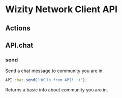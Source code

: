 # Wizity Network Client API

## Actions
## API.chat
### send
Send a chat message to community you are in.

``` javascript
API.chat.send('Hello from API! :)');
```



Returns a basic info about community you are in.
